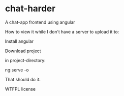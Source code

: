 # chat-harder

A chat-app frontend using angular

How to view it while I don't have a server to upload it to:


Install angular

Download project

in project-directory:

ng serve -o


That should do it.

WTFPL license
